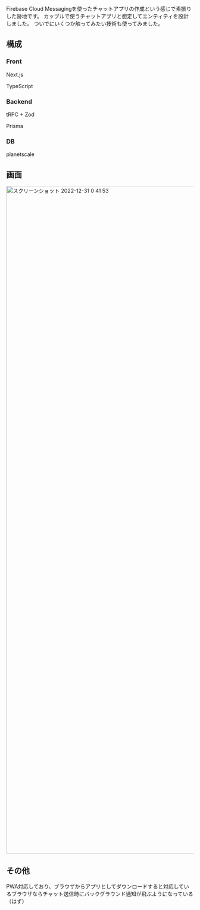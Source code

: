 Firebase Cloud Messagingを使ったチャットアプリの作成という感じで素振りした跡地です。
カップルで使うチャットアプリと想定してエンティティを設計しました。
ついでにいくつか触ってみたい技術も使ってみました。
## 構成
### Front

Next.js

TypeScript

### Backend

tRPC + Zod

Prisma

### DB
planetscale

## 画面

<img width="1794" alt="スクリーンショット 2022-12-31 0 41 53" src="https://user-images.githubusercontent.com/36734151/210087795-9ab2b67f-4ce8-478e-a541-34211b113666.png">

## その他
PWA対応しており、ブラウザからアプリとしてダウンロードすると対応しているブラウザならチャット送信時にバックグラウンド通知が飛ぶようになっている（はず）
